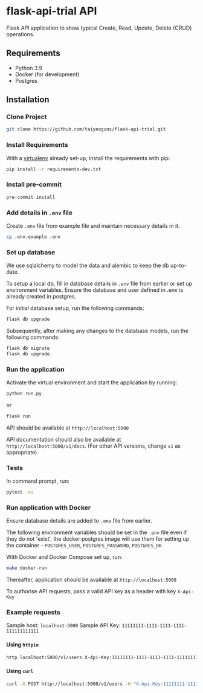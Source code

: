 # flask-api-trial API

Flask API application to show typical Create, Read, Update, Delete (CRUD) operations.

## Requirements

- Python 3.9
- Docker (for development)
- Postgres

## Installation

### Clone Project

```sh
git clone https://github.com/taiyeoguns/flask-api-trial.git
```

### Install Requirements

With a [virtualenv](https://virtualenv.pypa.io/) already set-up, install the requirements with pip:

```sh
pip install -r requirements-dev.txt
```

### Install pre-commit

```sh
pre-commit install
```

### Add details in `.env` file

Create `.env` file from example file and maintain necessary details in it.

```sh
cp .env.example .env
```

### Set up database

We use sqlalchemy to model the data and alembic to keep the db up-to-date.

To setup a local db, fill in database details in `.env` file from earlier or set up environment variables. Ensure the database and user defined in .env is already created in postgres.

For initial database setup, run the following commands:

```sh
flask db upgrade
```

Subsequently, after making any changes to the database models, run the following commands:

```sh
flask db migrate
flask db upgrade
```

### Run the application

Activate the virtual environment and start the application by running:

```sh
python run.py
```

or

```sh
flask run
```

API should be available at `http://localhost:5000`

API documentation should also be available at `http://localhost:5000/v1/docs`. (For other API versions, change `v1` as appropriate)

### Tests

In command prompt, run:

```sh
pytest -vv
```

### Run application with Docker

Ensure database details are added to `.env` file from earlier.

The following environment variables should be set in the `.env` file even if they do not 'exist', the docker postgres image will use them for setting up the container -
`POSTGRES_USER`, `POSTGRES_PASSWORD`, `POSTGRES_DB`

With Docker and Docker Compose set up, run:

```sh
make docker-run
```

Thereafter, application should be available at `http://localhost:5000`

To authorise API requests, pass a valid API key as a header with key `X-Api-Key`

### Example requests

Sample host: `localhost:5000`
Sample API Key: `11111111-1111-1111-1111-111111111111`

#### Using `httpie`

```sh
http localhost:5000/v1/users X-Api-Key:11111111-1111-1111-1111-111111111111 first_name=test last_name=user email='test.user@email.com'
```

#### Using `curl`

```sh
curl -X POST http://localhost:5000/v1/users -H "X-Api-Key:11111111-1111-1111-1111-111111111111" -H "Content-Type: application/json" -d '{"first_name": "test", "last_name": "user", "email": "test.user@email.com"}'
```
